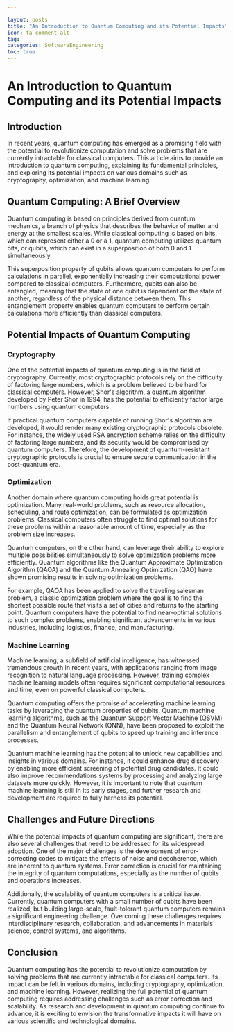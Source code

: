 ```yaml
---

layout: posts
title: "An Introduction to Quantum Computing and its Potential Impacts"
icon: fa-comment-alt
tag:      
categories: SoftwareEngineering
toc: true
---
```




# An Introduction to Quantum Computing and its Potential Impacts

## Introduction

In recent years, quantum computing has emerged as a promising field with the potential to revolutionize computation and solve problems that are currently intractable for classical computers. This article aims to provide an introduction to quantum computing, explaining its fundamental principles, and exploring its potential impacts on various domains such as cryptography, optimization, and machine learning.

## Quantum Computing: A Brief Overview

Quantum computing is based on principles derived from quantum mechanics, a branch of physics that describes the behavior of matter and energy at the smallest scales. While classical computing is based on bits, which can represent either a 0 or a 1, quantum computing utilizes quantum bits, or qubits, which can exist in a superposition of both 0 and 1 simultaneously.

This superposition property of qubits allows quantum computers to perform calculations in parallel, exponentially increasing their computational power compared to classical computers. Furthermore, qubits can also be entangled, meaning that the state of one qubit is dependent on the state of another, regardless of the physical distance between them. This entanglement property enables quantum computers to perform certain calculations more efficiently than classical computers.

## Potential Impacts of Quantum Computing

### Cryptography

One of the potential impacts of quantum computing is in the field of cryptography. Currently, most cryptographic protocols rely on the difficulty of factoring large numbers, which is a problem believed to be hard for classical computers. However, Shor's algorithm, a quantum algorithm developed by Peter Shor in 1994, has the potential to efficiently factor large numbers using quantum computers.

If practical quantum computers capable of running Shor's algorithm are developed, it would render many existing cryptographic protocols obsolete. For instance, the widely used RSA encryption scheme relies on the difficulty of factoring large numbers, and its security would be compromised by quantum computers. Therefore, the development of quantum-resistant cryptographic protocols is crucial to ensure secure communication in the post-quantum era.

### Optimization

Another domain where quantum computing holds great potential is optimization. Many real-world problems, such as resource allocation, scheduling, and route optimization, can be formulated as optimization problems. Classical computers often struggle to find optimal solutions for these problems within a reasonable amount of time, especially as the problem size increases.

Quantum computers, on the other hand, can leverage their ability to explore multiple possibilities simultaneously to solve optimization problems more efficiently. Quantum algorithms like the Quantum Approximate Optimization Algorithm (QAOA) and the Quantum Annealing Optimization (QAO) have shown promising results in solving optimization problems.

For example, QAOA has been applied to solve the traveling salesman problem, a classic optimization problem where the goal is to find the shortest possible route that visits a set of cities and returns to the starting point. Quantum computers have the potential to find near-optimal solutions to such complex problems, enabling significant advancements in various industries, including logistics, finance, and manufacturing.

### Machine Learning

Machine learning, a subfield of artificial intelligence, has witnessed tremendous growth in recent years, with applications ranging from image recognition to natural language processing. However, training complex machine learning models often requires significant computational resources and time, even on powerful classical computers.

Quantum computing offers the promise of accelerating machine learning tasks by leveraging the quantum properties of qubits. Quantum machine learning algorithms, such as the Quantum Support Vector Machine (QSVM) and the Quantum Neural Network (QNN), have been proposed to exploit the parallelism and entanglement of qubits to speed up training and inference processes.

Quantum machine learning has the potential to unlock new capabilities and insights in various domains. For instance, it could enhance drug discovery by enabling more efficient screening of potential drug candidates. It could also improve recommendations systems by processing and analyzing large datasets more quickly. However, it is important to note that quantum machine learning is still in its early stages, and further research and development are required to fully harness its potential.

## Challenges and Future Directions

While the potential impacts of quantum computing are significant, there are also several challenges that need to be addressed for its widespread adoption. One of the major challenges is the development of error-correcting codes to mitigate the effects of noise and decoherence, which are inherent to quantum systems. Error correction is crucial for maintaining the integrity of quantum computations, especially as the number of qubits and operations increases.

Additionally, the scalability of quantum computers is a critical issue. Currently, quantum computers with a small number of qubits have been realized, but building large-scale, fault-tolerant quantum computers remains a significant engineering challenge. Overcoming these challenges requires interdisciplinary research, collaboration, and advancements in materials science, control systems, and algorithms.

## Conclusion

Quantum computing has the potential to revolutionize computation by solving problems that are currently intractable for classical computers. Its impact can be felt in various domains, including cryptography, optimization, and machine learning. However, realizing the full potential of quantum computing requires addressing challenges such as error correction and scalability. As research and development in quantum computing continue to advance, it is exciting to envision the transformative impacts it will have on various scientific and technological domains.